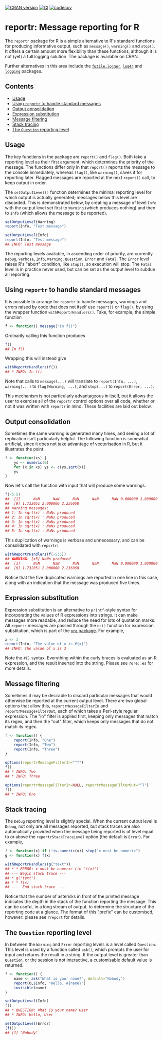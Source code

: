 [![CRAN version](http://www.r-pkg.org/badges/version/reportr)](https://cran.r-project.org/package=reportr) [![CI](https://github.com/jonclayden/reportr/actions/workflows/ci.yaml/badge.svg)](https://github.com/jonclayden/reportr/actions/workflows/ci.yaml) [![codecov](https://codecov.io/gh/jonclayden/reportr/graph/badge.svg?token=WAGDWQjJRM)](https://codecov.io/gh/jonclayden/reportr)

# reportr: Message reporting for R

The `reportr` package for R is a simple alternative to R's standard functions for producing informative output, such as `message()`, `warning()` and `stop()`. It offers a certain amount more flexibility than these functions, although it is not (yet) a full logging solution. The package is available on CRAN.

Further alternatives in this area include the [`futile.logger`](https://cran.r-project.org/package=futile.logger), [`log4r`](https://cran.r-project.org/package=log4r) and [`logging`](https://cran.r-project.org/package=logging) packages.

## Contents

- [Usage](#usage)
- [Using `reportr` to handle standard messages](#using-reportr-to-handle-standard-messages)
- [Output consolidation](#output-consolidation)
- [Expression substitution](#expression-substitution)
- [Message filtering](#message-filtering)
- [Stack tracing](#stack-tracing)
- [The `Question` reporting level](#the-question-reporting-level)

## Usage

The key functions in the package are `report()` and `flag()`. Both take a reporting level as their first argument, which determines the priority of the message. The functions differ only in that `report()` reports the message to the console immediately, whereas `flag()`, like `warning()`, saves it for reporting later. Flagged messages are reported at the next `report()` call, to keep output in order.

The `setOutputLevel()` function determines the minimal reporting level for which output is actually generated; messages below this level are discarded. This is demonstrated below, by creating a message of level `Info` with the output level set first to `Warning` (which produces nothing) and then to `Info` (which allows the message to be reported).

```r
setOutputLevel(Warning)
report(Info, "Test message")

setOutputLevel(Info)
report(Info, "Test message")
## INFO: Test message
```

The reporting levels available, in ascending order of priority, are currently `Debug`, `Verbose`, `Info`, `Warning`, `Question`, `Error` and `Fatal`. The `Error` level raises R's "abort" condition, like `stop()`, so execution will stop. The `Fatal` level is in practice never used, but can be set as the output level to subdue all reporting.

## Using `reportr` to handle standard messages

It is possible to arrange for `reportr` to handle messages, warnings and errors raised by code that does not itself use `report()` or `flag()`, by using the wrapper function `withReportrHandlers()`. Take, for example, the simple function

```r
f <- function() message("In f()")
```

Ordinarily calling this function produces

```r
f()
## In f()
```

Wrapping this will instead give

```r
withReportrHandlers(f())
## * INFO: In f()
```

Note that calls to `message(...)` will translate to `report(Info, ...)`, `warning(...)` to `flag(Warning, ...)`, and `stop(...)` to `report(Error, ...)`.

This mechanism is not particularly advantageous in itself, but it allows the user to exercise all of the `reportr` control options over all code, whether or not it was written with `reportr` in mind. These facilities are laid out below.

## Output consolidation

Sometimes the same warning is generated many times, and seeing a lot of replication isn't particularly helpful. The following function is somewhat artificial, since it does not take advantage of vectorisation in R, but it illustrates the point.

```r
f <- function(xs) {
    ys <- numeric(0)
    for (x in xs) ys <- c(ys,sqrt(x))
    ys
}
```

Now let's call the function with input that will produce some warnings.

```r
f(-5:5)
##  [1]      NaN      NaN      NaN      NaN      NaN 0.000000 1.000000 1.414214
##  [9] 1.732051 2.000000 2.236068
## Warning messages:
## 1: In sqrt(x) : NaNs produced
## 2: In sqrt(x) : NaNs produced
## 3: In sqrt(x) : NaNs produced
## 4: In sqrt(x) : NaNs produced
## 5: In sqrt(x) : NaNs produced
```

This duplication of warnings is verbose and unnecessary, and can be consolidated with `reportr`:

```r
withReportrHandlers(f(-5:5))
## WARNING: [x5] NaNs produced
##  [1]      NaN      NaN      NaN      NaN      NaN 0.000000 1.000000 1.414214
##  [9] 1.732051 2.000000 2.236068
```

Notice that the five duplicated warnings are reported in one line in this case, along with an indication that the message was produced five times.

## Expression substitution

Expression substitution is an alternative to `printf`-style syntax for incorporating the values of R expressions into strings. It can make messages more readable, and reduce the need for lots of quotation marks. All `reportr` messages are passed through the `es()` function for expression substitution, which is part of the [`ore` package](https://github.com/jonclayden/ore). For example,

```r
x <- 3
report(Info, "The value of x is #{x}")
## INFO: The value of x is 3
```

Note the `#{}` syntax. Everything within the curly braces is evaluated as an R expression, and the result inserted into the string. Please see `?ore::es` for more details.

## Message filtering

Sometimes it may be desirable to discard particular messages that would otherwise be reported at the current output level. There are two global options that allow this, `reportrMessageFilterIn` and `reportrMessageFilterOut`, each of which takes a Perl-style regular expression. The "in" filter is applied first, keeping only messages that match its regex, and then the "out" filter, which keeps only messages that do not match its regex.

```r
f <- function() {
    report(Info, "One")
    report(Info, "Two")
    report(Info, "Three")
}

options(reportrMessageFilterIn="^T")
f()
## * INFO: Two
## * INFO: Three

options(reportrMessageFilterIn=NULL, reportrMessageFilterOut="^T")
f()
## * INFO: One
```

## Stack tracing

The `Debug` reporting level is slightly special. When the current output level is `Debug`, not only are all messages reported, but stack traces are also automatically provided when the message being reported is of level equal to or above the `reportrStackTraceLevel` option (the default is `Error`). For example,

```r
f <- function(x) if (!is.numeric(x)) stop("x must be numeric")
g <- function(x) f(x)

withReportrHandlers(g("text"))
## * * ERROR: x must be numeric (in "f(x)")
## --- Begin stack trace ---
## * g("text")
## * * f(x)
## ---  End stack trace  ---
```

Notice that the number of asterisks in front of the printed message indicates the depth in the stack of the function reporting the message. This can be useful, in a long stream of output, to determine the structure of the reporting code at a glance. The format of this "prefix" can be customised, however: please see `?report` for details.

## The `Question` reporting level

In between the `Warning` and `Error` reporting levels is a level called `Question`. This level is used by a function called `ask()`, which prompts the user for input and returns the result in a string. If the output level is greater than `Question`, or the session is not interactive, a customisable default value is returned.

```r
f <- function() {
    name <- ask("What is your name?", default="Nobody")
    report(OL$Info, "Hello, #{name}")
    invisible(name)
}

setOutputLevel(Info)
f()
## * QUESTION: What is your name? User
## * INFO: Hello, User

setOutputLevel(Error)
(f())
## [1] "Nobody"
```
